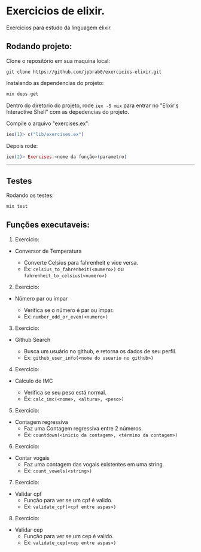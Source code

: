 # Exercicios de elixir.

Exercicios para estudo da linguagem elixir.

## Rodando projeto:

Clone o repositório em sua maquina local:

```git
git clone https://github.com/jpbrab0/exercicios-elixir.git
```

Instalando as dependencias do projeto:
```bash
mix deps.get
```

Dentro do diretorio do projeto, rode `iex -S mix` para entrar no "Elixir's Interactive Shell" com as depedencias do projeto.

Compile o arquivo "exercises.ex":
```elixir
iex(1)> c("lib/exercises.ex")
```

Depois rode:

```elixir
iex(2)> Exercises.<nome da função>(parametro)
```
---

## Testes

Rodando os testes:

```bash
mix test
```

## Funções executaveis:

1. Exercicio: 

* Conversor de Temperatura
  
  - Converte Celsius para fahrenheit e vice versa.
  - Ex: `celsius_to_fahrenheit(<numero>)` ou `fahrenheit_to_celsius(<numero>)`
2. Exercicio:

* Número par ou impar

  - Verifica se o número é par ou impar.
  - Ex: `number_odd_or_even(<numero>)`

3. Exercicio:

* Github Search

  - Busca um usuário no github, e retorna os dados de seu perfil.
  - Ex: `github_user_info(<nome do usuario no github>)`

4. Exercicio:

* Calculo de IMC

  - Verifica se seu peso está normal.
  - Ex: `calc_imc(<nome>, <altura>, <peso>)`

5. Exercicio:

* Contagem regressiva
  - Faz uma Contagem regressiva entre 2 números.
  - Ex: `countdown(<inicio da contagem>, <término da contagem>)`

6. Exercicio:

* Contar vogais
  - Faz uma contagem das vogais existentes em uma string.
  - Ex: `count_vowels(<string>)`

7. Exercicio:

* Validar cpf
  - Função para ver se um cpf é valido.
  - Ex: `validate_cpf(<cpf entre aspas>)`

8. Exercicio:

* Validar cep
  - Função para ver se um cep é valido.
  - Ex: `validate_cep(<cep entre aspas>)`
